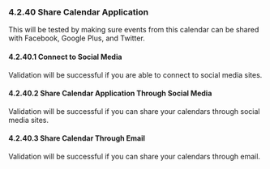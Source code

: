 ### 4.2.40 Share Calendar Application

This will be tested by making sure events from this calendar can be shared with Facebook, Google Plus, and Twitter.

#### 4.2.40.1 Connect to Social Media

Validation will be successful if you are able to connect to social media sites.

#### 4.2.40.2 Share Calendar Application Through Social Media

Validation will be successful if you can share your calendars through social media sites.

#### 4.2.40.3 Share Calendar Through Email

Validation will be successful if you can share your calendars through email.

